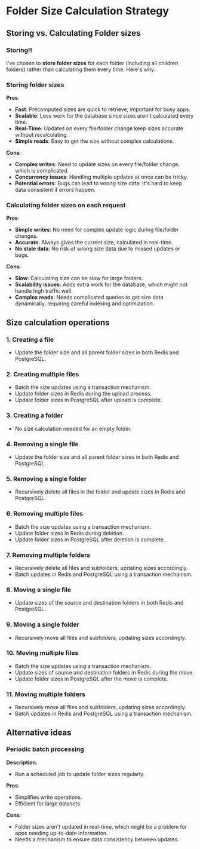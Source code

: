 # Folder Size Calculation Strategy

## Storing vs. Calculating Folder sizes

### Storing!!

I've chosen to **store folder sizes** for each folder (including all children folders) rather than calculating them every time. Here's why:

### Storing folder sizes

**Pros**:
- **Fast**: Precomputed sizes are quick to retrieve, important for busy apps.
- **Scalable**: Less work for the database since sizes aren't calculated every time.
- **Real-Time**: Updates on every file/folder change keep sizes accurate without recalculating.
- **Simple reads**: Easy to get the size without complex calculations.

**Cons**:
- **Complex writes**: Need to update sizes on every file/folder change, which is complicated.
- **Concurrency issues**: Handling multiple updates at once can be tricky.
- **Potential errors**: Bugs can lead to wrong size data. It's hard to keep data consistent if errors happen.

### Calculating folder sizes on each request

**Pros**:
- **Simple writes**: No need for complex update logic during file/folder changes.
- **Accurate**: Always gives the current size, calculated in real-time.
- **No stale data**: No risk of wrong size data due to missed updates or bugs.

**Cons**:
- **Slow**: Calculating size can be slow for large folders.
- **Scalability issues**: Adds extra work for the database, which might not handle high traffic well.
- **Complex reads**: Needs complicated queries to get size data dynamically, requiring careful indexing and optimization.

## Size calculation operations

### 1. Creating a file
- Update the folder size and all parent folder sizes in both Redis and PostgreSQL.

### 2. Creating multiple files
- Batch the size updates using a transaction mechanism.
- Update folder sizes in Redis during the upload process.
- Update folder sizes in PostgreSQL after upload is complete.

### 3. Creating a folder
- No size calculation needed for an empty folder.

### 4. Removing a single file
- Update the folder size and all parent folder sizes in both Redis and PostgreSQL.

### 5. Removing a single folder
- Recursively delete all files in the folder and update sizes in Redis and PostgreSQL.

### 6. Removing multiple files
- Batch the size updates using a transaction mechanism.
- Update folder sizes in Redis during deletion.
- Update folder sizes in PostgreSQL after deletion is complete.

### 7. Removing multiple folders
- Recursively delete all files and subfolders, updating sizes accordingly.
- Batch updates in Redis and PostgreSQL using a transaction mechanism.

### 8. Moving a single file
- Update sizes of the source and destination folders in both Redis and PostgreSQL.

### 9. Moving a single folder
- Recursively move all files and subfolders, updating sizes accordingly.

### 10. Moving multiple files
- Batch the size updates using a transaction mechanism.
- Update sizes of source and destination folders in Redis during the move.
- Update folder sizes in PostgreSQL after the move is complete.

### 11. Moving multiple folders
- Recursively move all files and subfolders, updating sizes accordingly.
- Batch updates in Redis and PostgreSQL using a transaction mechanism.

## Alternative ideas

### Periodic batch processing

**Description**:
- Run a scheduled job to update folder sizes regularly.

**Pros**:
- Simplifies write operations.
- Efficient for large datasets.

**Cons**:
- Folder sizes aren't updated in real-time, which might be a problem for apps needing up-to-date information.
- Needs a mechanism to ensure data consistency between updates.
